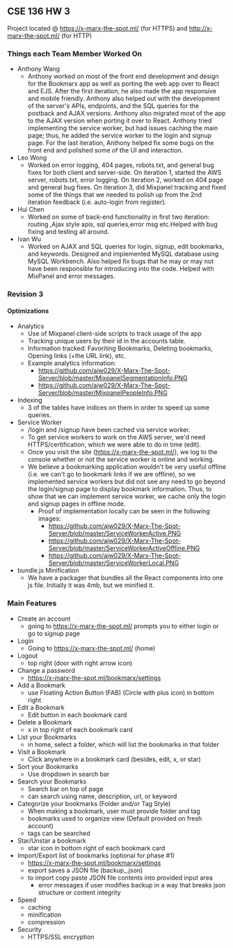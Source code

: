 ## CSE 136 HW 3

Project located @ https://x-marx-the-spot.ml/ (for HTTPS) and http://x-marx-the-spot.ml/ (for HTTP)

### Things each Team Member Worked On
- Anthony Wang
  - Anthony worked on most of the front end development and design for the Bookmarx app as well as porting the web app over to React and EJS. After the first iteration, he also made the app responsive and mobile friendly. Anthony also helped out with the development of the server's APIs, endpoints, and the SQL queries for the postback and AJAX versions. Anthony also migrated most of the app to the AJAX version when porting it over to React. Anthony tried implementing the service worker, but had issues caching the main page; thus, he added the service worker to the login and signup page. For the last iteration, Anthony helped fix some bugs on the front end and polished some of the UI and interaction.
- Leo Wong
  - Worked on error logging, 404 pages, robots.txt, and general bug fixes for both client and server-side. On iteration 1, started the     AWS server, robots.txt, error logging. On iteration 2, worked on 404 page and general bug fixes. On iteration 3, did Mixpanel    tracking and fixed some of the things that we needed to polish up from the 2nd iteration feedback (i.e. auto-login from register).
- Hui Chen
  - Worked on some of back-end functionality in first two iteration: routing ,Ajax style apis, sql queries,error msg etc.Helped with bug fixing and testing all around.
- Ivan Wu
  - Worked on AJAX and SQL queries for login, signup, edit bookmarks, and keywords. Designed and implemented MySQL database using MySQL Workbench. Also helped fix bugs that he may or may not have been responsible for introducing into the code. Helped with MixPanel and error messages.

### Revision 3

#### Optimizations
- Analytics
  - Use of Mixpanel client-side scripts to track usage of the app
  - Tracking unique users by their id in the accounts table.
  - Information tracked: Favoriting Bookmarks, Deleting bookmarks, Opening links (+the URL link), etc.
  - Example analytics information:
      - https://github.com/ajw029/X-Marx-The-Spot-Server/blob/master/MixpanelSegmentationInfo.PNG
      - https://github.com/ajw029/X-Marx-The-Spot-Server/blob/master/MixpanelPeopleInfo.PNG
- Indexing
  - 3 of the tables have indices on them in order to speed up some queries.
- Service Worker
  - /login and /signup have been cached via service worker.
  - To get service workers to work on the AWS server, we'd need HTTPS/certification, which we were able to do in time (edit).
  - Once you visit the site (https://x-marx-the-spot.ml/), we log to the console whether or not the service worker is online and working.
  - We believe a bookmarking application wouldn't be very useful offline  (i.e. we can't go to bookmark links if we are offline), so
    we implemented service workers but did not see any need to go beyond the login/signup page to display bookmark information.
    Thus, to show that we can implement service worker, we cache only the login and signup pages in offline mode.
    - Proof of implementation locally can be seen in the following images:     
      - https://github.com/ajw029/X-Marx-The-Spot-Server/blob/master/ServiceWorkerActive.PNG
      - https://github.com/ajw029/X-Marx-The-Spot-Server/blob/master/ServiceWorkerActiveOffline.PNG
      - https://github.com/ajw029/X-Marx-The-Spot-Server/blob/master/ServiceWorkerLocal.PNG
- bundle.js Minification
  - We have a packager that bundles all the React components into one js file.
    Initially it was 4mb, but we minified it.

### Main Features

- Create an account
  - going to https://x-marx-the-spot.ml/ prompts you to either login or go to signup page
- Login
  - Going to https://x-marx-the-spot.ml/ (home)
- Logout
  - top right (door with right arrow icon)
- Change a password
  - https://x-marx-the-spot.ml/bookmarx/settings
- Add a Bookmark
  - use Floating Action Button (FAB) (Circle with plus icon) in bottom right
- Edit a Bookmark
  - Edit button in each bookmark card
- Delete a Bookmark
  - x in top right of each bookmark card
- List your Bookmarks
  - in home, select a folder, which will list the bookmarks in that folder
- Visit a Bookmark
  - Click anywhere in a bookmark card (besides, edit, x, or star)
- Sort your Bookmarks
  - Use dropdown in search bar
- Search your Bookmarks
  - Search bar on top of page
  - can search using name, description, url, or keyword
- Categorize your bookmarks (Folder and/or Tag Style)
  - When making a bookmark, user must provide folder and tag
  - bookmarks used to organize view (Default provided on fresh account)
  - tags can be searched
- Star/Unstar a bookmark
  - star icon in bottom right of each bookmark card
- Import/Export list of bookmarks (optional for phase #1)
  - https://x-marx-the-spot.ml/bookmarx/settings
  - export saves a JSON file (backup_<datestamp>.json)
  - to import copy paste JSON file contents into provided input area
    - error messages if user modifies backup in a way that breaks json structure or content integrity
- Speed
  - caching
  - minification
  - compression
- Security
  - HTTPS/SSL encryption
